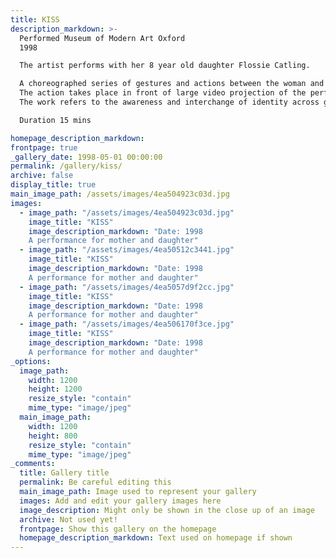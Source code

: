 ```yaml
---
title: KISS
description_markdown: >-
  Performed Museum of Modern Art Oxford  
  1998

  The artist performs with her 8 year old daughter Flossie Catling.  

  A choreographed series of gestures and actions between the woman and the child are performed to a soundtrack of mixed & sampled sounds of female singing voices, some from the sixties when the artist was the age her daughter is now, some contemporary.  
  The action takes place in front of large video projection of the performers faces. Some images are pixelated, hiding and then revealing their faces.  
  The work refers to the awareness and interchange of identity across generations whilst acknowledging the separation implicit in the act of loving. The interchange of gestures are finally shared with the audience. It echoes and  affirms the bond between mother and daughter.  

  Duration 15 mins

homepage_description_markdown: 
frontpage: true
_gallery_date: 1998-05-01 00:00:00
permalink: /gallery/kiss/
archive: false
display_title: true
main_image_path: /assets/images/4ea504923c03d.jpg
images:
  - image_path: "/assets/images/4ea504923c03d.jpg"
    image_title: "KISS"
    image_description_markdown: "Date: 1998  
    A performance for mother and daughter"
  - image_path: "/assets/images/4ea50512c3441.jpg"
    image_title: "KISS"
    image_description_markdown: "Date: 1998  
    A performance for mother and daughter"
  - image_path: "/assets/images/4ea5057d9f2cc.jpg"
    image_title: "KISS"
    image_description_markdown: "Date: 1998  
    A performance for mother and daughter"
  - image_path: "/assets/images/4ea506170f3ce.jpg"
    image_title: "KISS"
    image_description_markdown: "Date: 1998  
    A performance for mother and daughter"
_options:
  image_path:
    width: 1200
    height: 1200
    resize_style: "contain"
    mime_type: "image/jpeg"
  main_image_path:
    width: 1200
    height: 800
    resize_style: "contain"
    mime_type: "image/jpeg"
_comments:
  title: Gallery title
  permalink: Be careful editing this
  main_image_path: Image used to represent your gallery
  images: Add and edit your gallery images here
  image_description: Might only be shown in the close up of an image
  archive: Not used yet!
  frontpage: Show this gallery on the homepage
  homepage_description_markdown: Text used on homepage if shown
---
```



